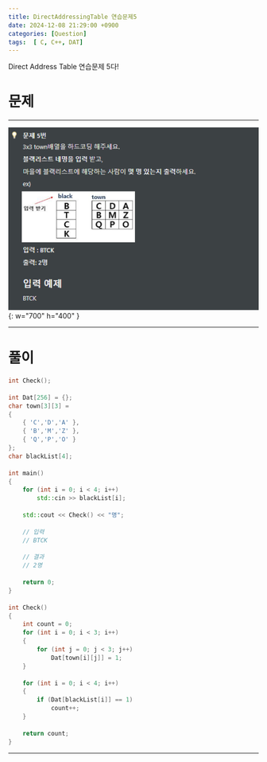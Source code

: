 ```yaml
---
title: DirectAddressingTable 연습문제5
date: 2024-12-08 21:29:00 +0900
categories: [Question]  
tags:  [ C, C++, DAT]
---
```


Direct Address Table 연습문제 5다!

# 문제   
---------------------------------------

![Desktop View](/assets/img/DAT5.png){: w="700" h="400" }

---------------------------------------

# 풀이

```c++
int Check();

int Dat[256] = {};
char town[3][3] =
{
    { 'C','D','A' },
    { 'B','M','Z' },
    { 'Q','P','O' }
};
char blackList[4];

int main()
{
    for (int i = 0; i < 4; i++)
        std::cin >> blackList[i];
    
    std::cout << Check() << "명";
    
    // 입력
    // BTCK

    // 결과
    // 2명

    return 0;
}

int Check()
{
    int count = 0;
    for (int i = 0; i < 3; i++)
    {
        for (int j = 0; j < 3; j++)
            Dat[town[i][j]] = 1;
    }
    
    for (int i = 0; i < 4; i++)
    {
        if (Dat[blackList[i]] == 1)
            count++;
    }
    
    return count;
}
```
---------------------------------------


